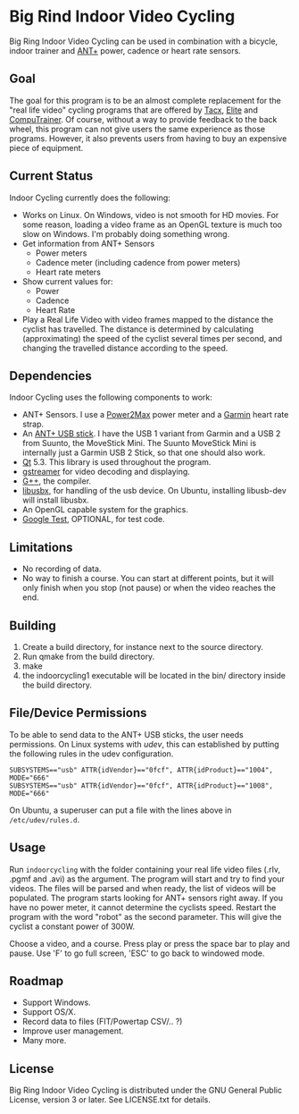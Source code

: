 Big Rind Indoor Video Cycling
=============================

Big Ring Indoor Video Cycling can be used in combination with a bicycle, indoor trainer and [ANT+](http://www.thisisant.com) power, cadence or heart rate sensors.

Goal
----

The goal for this program is to be an almost complete replacement for the
"real life video" cycling programs that are offered by
[Tacx](http://www.tacx.com), [Elite](http://www.elite-it.com/) and
[CompuTrainer](http://www.racermateinc.com/computrainer.asp).
Of course, without a way to provide feedback to the back wheel,
this program can not give users the same experience as those programs.
However, it also prevents users from having to buy an expensive piece
of equipment.

Current Status
--------------

Indoor Cycling currently does the following:

* Works on Linux. On Windows, video is not smooth for HD movies. For some reason, loading a video frame as an OpenGL texture is much too slow on Windows. I'm probably doing something wrong.
* Get information from ANT+ Sensors
    - Power meters
    - Cadence meter (including cadence from power meters)
    - Heart rate meters
* Show current values for:
    - Power
    - Cadence
    - Heart Rate
* Play a Real Life Video with video frames mapped to the distance
  the cyclist has travelled. The distance is determined by calculating
  (approximating) the speed of the cyclist several times per second, 
  and changing the travelled distance according to the speed.

Dependencies
------------

Indoor Cycling uses the following components to work:

* ANT+ Sensors. I use a [Power2Max](http://www.power2max.com/) power meter
and a [Garmin](http://www.garmin.com/garmin/cms/site/us)
heart rate strap.
* An [ANT+ USB stick](https://buy.garmin.com/shop/shop.do?pID=10997).
I have the USB 1 variant from Garmin and a USB 2 from Suunto, the MoveStick Mini. The Suunto MoveStick Mini is internally just a Garmin USB 2 Stick, so that one should also work. 
* [Qt](http://qt.digia.com) 5.3. This library is used throughout the program.
* [gstreamer](http://gstreamer.freedesktop.org/) for video decoding and displaying.
* [G++](http://gcc.gnu.org), the compiler.
* [libusbx](http://libusbx.org), for handling of the usb device. On Ubuntu, installing libusb-dev will install libusbx.
* An OpenGL capable system for the graphics.
* [Google Test](https://code.google.com/p/googletest/), OPTIONAL, for test code.

Limitations
-----------

* No recording of data.
* No way to finish a course. You can start at different points, but it will only finish when you stop (not pause) or when the video reaches the end.

Building
--------

1. Create a build directory, for instance next to the source directory.
2. Run qmake <source directory> from the build directory.
3. make
4. the indoorcycling1 executable will be located in the bin/ directory inside the build directory.

File/Device Permissions
-----------------------

To be able to send data to the ANT+ USB sticks, the user needs permissions. On Linux systems with *udev*, this can established by putting the following rules in the udev configuration. 

	SUBSYSTEMS=="usb" ATTR{idVendor}=="0fcf", ATTR{idProduct}=="1004", MODE="666"
	SUBSYSTEMS=="usb" ATTR{idVendor}=="0fcf", ATTR{idProduct}=="1008", MODE="666"

On Ubuntu, a superuser can put a file with the lines above in `/etc/udev/rules.d`.

Usage
-----

Run `indoorcycling` with the folder containing your real life video files (.rlv, .pgmf and .avi) as the argument. The program will start and try to find your videos. The files will be parsed and when ready, the list of videos will be populated. The program starts looking for ANT+ sensors right away. If you have no power meter, it cannot determine the cyclists speed. Restart the program with the word "robot" as the second parameter. This will give the cyclist a constant power of 300W.

Choose a video, and a course. Press play or press the space bar to play and pause. Use 'F' to go full screen, 'ESC' to go back to windowed mode.

Roadmap
-------

* Support Windows.
* Support OS/X.
* Record data to files (FIT/Powertap CSV/.. ?)
* Improve user management.
* Many more.

License
-------

Big Ring Indoor Video Cycling is distributed under the GNU General Public License, version 3 or later. See LICENSE.txt for details.

